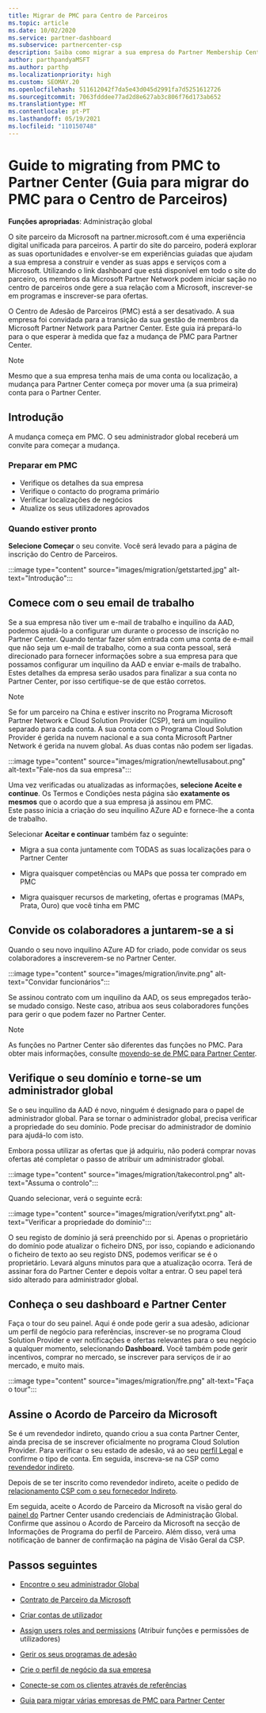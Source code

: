 ```yaml
---
title: Migrar de PMC para Centro de Parceiros
ms.topic: article
ms.date: 10/02/2020
ms.service: partner-dashboard
ms.subservice: partnercenter-csp
description: Saiba como migrar a sua empresa do Partner Membership Center (PMC) para Partner Center, incluindo os passos que precisa de seguir.
author: parthpandyaMSFT
ms.author: parthp
ms.localizationpriority: high
ms.custom: SEOMAY.20
ms.openlocfilehash: 511612042f7da5e43d045d2991fa7d5251612726
ms.sourcegitcommit: 7063fdddee77ad2d8e627ab3c806f76d173ab652
ms.translationtype: MT
ms.contentlocale: pt-PT
ms.lasthandoff: 05/19/2021
ms.locfileid: "110150748"
---
```

# <a name="guide-to-migrating-from-pmc-to-partner-center"></a>Guide to migrating from PMC to Partner Center (Guia para migrar do PMC para o Centro de Parceiros)

**Funções apropriadas**: Administração global

O site parceiro da Microsoft na partner.microsoft.com é uma experiência digital unificada para parceiros. A partir do site do parceiro, poderá explorar as suas oportunidades e envolver-se em experiências guiadas que ajudam a sua empresa a construir e vender as suas apps e serviços com a Microsoft. Utilizando o link dashboard que está disponível em todo o site do parceiro, os membros da Microsoft Partner Network podem iniciar sação no centro de parceiros onde gere a sua relação com a Microsoft, inscrever-se em programas e inscrever-se para ofertas.

O Centro de Adesão de Parceiros (PMC) está a ser desativado. A sua empresa foi convidada para a transição da sua gestão de membros da Microsoft Partner Network para Partner Center. Este guia irá prepará-lo para o que esperar à medida que faz a mudança de PMC para Partner Center.

>[!NOTE]
>Mesmo que a sua empresa tenha mais de uma conta ou localização, a mudança para Partner Center começa por mover uma (a sua primeira) conta para o Partner Center.

## <a name="get-started"></a>Introdução

A mudança começa em PMC. O seu administrador global receberá um convite para começar a mudança.

### <a name="prepare-in-pmc"></a>Preparar em PMC

- Verifique os detalhes da sua empresa
- Verifique o contacto do programa primário
- Verificar localizações de negócios
- Atualize os seus utilizadores aprovados

### <a name="when-youre-ready"></a>Quando estiver pronto

**Selecione Começar** o seu convite. Você será levado para a página de inscrição do Centro de Parceiros.

:::image type="content" source="images/migration/getstarted.jpg" alt-text="Introdução":::

## <a name="start-with-your-work-email"></a>Comece com o seu email de trabalho

Se a sua empresa não tiver um e-mail de trabalho e inquilino da AAD, podemos ajudá-lo a configurar um durante o processo de inscrição no Partner Center. Quando tentar fazer sôm entrada com uma conta de e-mail que não seja um e-mail de trabalho, como a sua conta pessoal, será direcionado para fornecer informações sobre a sua empresa para que possamos configurar um inquilino da AAD e enviar e-mails de trabalho. Estes detalhes da empresa serão usados para finalizar a sua conta no Partner Center, por isso certifique-se de que estão corretos.

>[!NOTE]
>Se for um parceiro na China e estiver inscrito no Programa Microsoft Partner Network e Cloud Solution Provider (CSP), terá um inquilino separado para cada conta. A sua conta com o Programa Cloud Solution Provider é gerida na nuvem nacional e a sua conta Microsoft Partner Network é gerida na nuvem global. As duas contas não podem ser ligadas.

:::image type="content" source="images/migration/newtellusabout.png" alt-text="Fale-nos da sua empresa":::

Uma vez verificadas ou atualizadas as informações, **selecione Aceite e continue**.
Os Termos e Condições nesta página são **exatamente os mesmos** que o acordo que a sua empresa já assinou em PMC.  
Este passo inicia a criação do seu inquilino AZure AD e fornece-lhe a conta de trabalho.

Selecionar **Aceitar e continuar** também faz o seguinte:

- Migra a sua conta juntamente com TODAS as suas localizações para o Partner Center

- Migra quaisquer competências ou MAPs que possa ter comprado em PMC

- Migra quaisquer recursos de marketing, ofertas e programas (MAPs, Prata, Ouro) que você tinha em PMC

## <a name="invite-employees-to-join-you"></a>Convide os colaboradores a juntarem-se a si

Quando o seu novo inquilino AZure AD for criado, pode convidar os seus colaboradores a inscreverem-se no Partner Center.

:::image type="content" source="images/migration/invite.png" alt-text="Convidar funcionários":::

Se assinou contrato com um inquilino da AAD, os seus empregados terão-se mudado consigo. Neste caso, atribua aos seus colaboradores funções para gerir o que podem fazer no Partner Center. 

>[!NOTE] 
>As funções no Partner Center são diferentes das funções no PMC. Para obter mais informações, consulte [movendo-se de PMC para Partner Center](move-pmc-pc-map.md).

## <a name="verify-your-domain-and-become-a-global-admin"></a>Verifique o seu domínio e torne-se um administrador global  

Se o seu inquilino da AAD é novo, ninguém é designado para o papel de administrador global. Para se tornar o administrador global, precisa verificar a propriedade do seu domínio. Pode precisar do administrador de domínio para ajudá-lo com isto.

Embora possa utilizar as ofertas que já adquiriu, não poderá comprar novas ofertas até completar o passo de atribuir um administrador global.

:::image type="content" source="images/migration/takecontrol.png" alt-text="Assuma o controlo":::

Quando selecionar, verá o seguinte ecrã:

:::image type="content" source="images/migration/verifytxt.png" alt-text="Verificar a propriedade do domínio":::

O seu registo de domínio já será preenchido por si. Apenas o proprietário do domínio pode atualizar o ficheiro DNS, por isso, copiando e adicionando o ficheiro de texto ao seu registo DNS, podemos verificar se é o proprietário. Levará alguns minutos para que a atualização ocorra. Terá de assinar fora do Partner Center e depois voltar a entrar. O seu papel terá sido alterado para administrador global.

## <a name="get-acquainted-with-your-dashboard-and-partner-center"></a>Conheça o seu dashboard e Partner Center

Faça o tour do seu painel. Aqui é onde pode gerir a sua adesão, adicionar um perfil de negócio para referências, inscrever-se no programa Cloud Solution Provider e ver notificações e ofertas relevantes para o seu negócio a qualquer momento, selecionando **Dashboard.** Você também pode gerir incentivos, comprar no mercado, se inscrever para serviços de ir ao mercado, e muito mais.  

:::image type="content" source="images/migration/fre.png" alt-text="Faça o tour":::

## <a name="sign-the-microsoft-partner-agreement"></a>Assine o Acordo de Parceiro da Microsoft

Se é um revendedor indireto, quando criou a sua conta Partner Center, ainda precisa de se inscrever oficialmente no programa Cloud Solution Provider. Para verificar o seu estado de adesão, vá ao seu [perfil Legal](https://partner.microsoft.com/pcv/accountsettings/partnerprofile) e confirme o tipo de conta. Em seguida, inscreva-se na CSP como [revendedor indireto](enrolling-in-the-csp-program.md).

 Depois de se ter inscrito como revendedor indireto, aceite o pedido de [relacionamento CSP com o seu fornecedor Indireto](indirect-reseller-tasks-in-partner-center.md).

Em seguida, aceite o Acordo de Parceiro da Microsoft na visão geral do [painel do](https://partner.microsoft.com/pvc/dashboard) Partner Center usando credenciais de Administração Global. Confirme que assinou o Acordo de Parceiro da Microsoft na secção de Informações de Programa do perfil de Parceiro. Além disso, verá uma notificação de banner de confirmação na página de Visão Geral da CSP. 

## <a name="next-steps"></a>Passos seguintes

- [Encontre o seu administrador Global](become-global-admin.md)

- [Contrato de Parceiro da Microsoft](microsoft-partner-agreement.md)

- [Criar contas de utilizador](create-user-accounts-and-set-permissions.md)

- [Assign users roles and permissions](permissions-overview.md) (Atribuir funções e permissões de utilizadores)

- [Gerir os seus programas de adesão](renew-mpn-offers.md)

- [Crie o perfil de negócio da sua empresa](create-a-marketing-profile.md)

- [Conecte-se com os clientes através de referências](manage-leads.md)

- [Guia para migrar várias empresas de PMC para Partner Center](move-multiple-companies.md)

